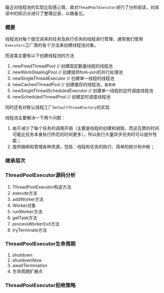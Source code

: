 最近对线程池的实现比较感心情，故对`TheadPoolExecutor`进行了分析阅读，对阅读中的知识点进行了整理记录，以做备忘。

### 概要

线程池对每个提交进来的任务及执行任务的线程进行管理，通常我们使用`Executors`工厂类的各个方法来创建线程池对象。

而该类主要有以下创建线程池的方法

1. newFixedThreadPool // 创建固定数量线程的线程池
2. newWorkStealingPool // 创建提供fork-join的并行处理池
3. newSingleThreadExecutor // 创建单一线程的线程池
4. newCachedThreadPool // 创建缓存的线程池，`最常用`
5. newSingleThreadScheduledExecutor // 创建单一线程的定时调度线程池
6. newScheduledThreadPool // 创建定时调度线程池

同时还有对默认线程工厂`DefaultThreadFactory`的实现

线程池主要解决一下两个问题：

1. 由于减少了每个任务的调用开销（主要是线程的创建和销毁，而这花费的时间可能比任务本身执行所花的时间更多），所以执行大量异步任务时可以提升性能；
2. 提供捆绑和管理各种资源，包括：线程和任务的执行、简单的统计和中断；

### 继承层次

### ThreadPoolExecutor源码分析

1. ThreadPoolExecutor构造方法
2. execute方法
3. addWorker方法
4. Worker对象
5. runWorker方法
6. getTask方法
7. processWorkerExit方法
8. tryTerminate方法

### ThreadPoolExecutor生命周期

1. shutdown
2. shutdownNow
3. awaitTermination
4. 生命周期扩展点

### ThreadPoolExecutor拒绝策略